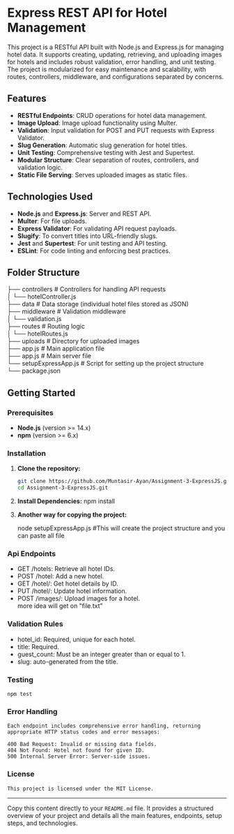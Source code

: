 # Express REST API for Hotel Management

This project is a RESTful API built with Node.js and Express.js for managing hotel data. It supports creating, updating, retrieving, and uploading images for hotels and includes robust validation, error handling, and unit testing. The project is modularized for easy maintenance and scalability, with routes, controllers, middleware, and configurations separated by concerns.

## Features

- **RESTful Endpoints**: CRUD operations for hotel data management.
- **Image Upload**: Image upload functionality using Multer.
- **Validation**: Input validation for POST and PUT requests with Express Validator.
- **Slug Generation**: Automatic slug generation for hotel titles.
- **Unit Testing**: Comprehensive testing with Jest and Supertest.
- **Modular Structure**: Clear separation of routes, controllers, and validation logic.
- **Static File Serving**: Serves uploaded images as static files.

## Technologies Used

- **Node.js** and **Express.js**: Server and REST API.
- **Multer**: For file uploads.
- **Express Validator**: For validating API request payloads.
- **Slugify**: To convert titles into URL-friendly slugs.
- **Jest** and **Supertest**: For unit testing and API testing.
- **ESLint**: For code linting and enforcing best practices.

## Folder Structure

├── controllers          # Controllers for handling API requests <br>
│   └── hotelController.js <br>
├── data                 # Data storage (individual hotel files stored as JSON) <br>
├── middleware           # Validation middleware <br>
│   └── validation.js <br>
├── routes               # Routing logic <br>
│   └── hotelRoutes.js <br>
├── uploads              # Directory for uploaded images <br>
├── app.js               # Main application file <br>
├── app.js               # Main server file <br>
└── setupExpressApp.js   # Script for setting up the project structure <br>
└── package.json <br>



## Getting Started

### Prerequisites

- **Node.js** (version >= 14.x)
- **npm** (version >= 6.x)

### Installation

1. **Clone the repository:**
   ```bash
   git clone https://github.com/Muntasir-Ayan/Assignment-3-ExpressJS.git
   cd Assignment-3-ExpressJS.git
2. **Install Dependencies:** 
   npm install

3. **Another way for copying the project:**

   node setupExpressApp.js  #This will create the project structure and you can paste all file


### Api Endpoints
  -  GET /hotels: Retrieve all hotel IDs.
  -  POST /hotel: Add a new hotel.
  -  GET /hotel/: Get hotel details by ID.
  -  PUT /hotel/: Update hotel information.
  -  POST /images/: Upload images for a hotel.
  <br>more idea will get on "file.txt"

### Validation Rules
- hotel_id: Required, unique for each hotel.
- title: Required.
- guest_count: Must be an integer greater than or equal to 1.
- slug: auto-generated from the title.


### Testing 
    npm test

### Error Handling
    Each endpoint includes comprehensive error handling, returning appropriate HTTP status codes and error messages:

    400 Bad Request: Invalid or missing data fields.
    404 Not Found: Hotel not found for given ID.
    500 Internal Server Error: Server-side issues.

### License
    This project is licensed under the MIT License.

--- 

Copy this content directly to your `README.md` file. It provides a structured overview of your project and details all the main features, endpoints, setup steps, and technologies.



